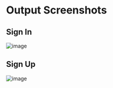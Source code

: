 # Output Screenshots

## Sign In

![image](https://user-images.githubusercontent.com/71515520/201820817-938c4b85-9a76-46eb-856a-b99edca1b80c.png)

## Sign Up

![image](https://user-images.githubusercontent.com/71515520/201820861-2c64e399-a260-4b70-9e4c-b6b29e556ef2.png)


